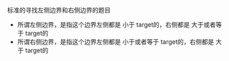 标准的寻找左侧边界和右侧边界的题目

- 所谓左侧边界，是指这个边界左侧都是 小于 target的，右侧都是 大于或者等于 target的
- 所谓右侧边界，是指这个边界左侧都是 小于或者等于 target的，右侧都是 大于 target的